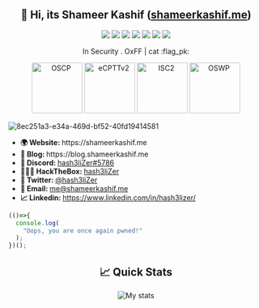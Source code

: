 <h2 align="center"> 👋 Hi, its <b>Shameer Kashif</b> (<a href="//shameerkashif.me">shameerkashif.me</a>) </h2> 
<p align="center">
  <img src="https://img.shields.io/badge/python%20-%2314354C.svg?&style=for-the-badge&logo=python&logoColor=white"/>
  <img src="https://img.shields.io/badge/c++%20-%2300599C.svg?&style=for-the-badge&logo=c%2B%2B&ogoColor=white"/>
  <img src="https://img.shields.io/badge/php-%23777BB4.svg?&style=for-the-badge&logo=php&logoColor=white"/>
  <img src="https://img.shields.io/badge/javascript%20-%23323330.svg?&style=for-the-badge&logo=javascript&logoColor=%23F7DF1E"/>
  <img src="https://img.shields.io/badge/node.js%20-%2343853D.svg?&style=for-the-badge&logo=node.js&logoColor=white"/>
  <img src="https://img.shields.io/badge/Django%20-%2314354C.svg?&style=for-the-badge&logo=django&logoColor=white"/>
  <img src="https://img.shields.io/badge/hash3liZer%20-%231DA1F2.svg?&style=for-the-badge&logo=Twitter&logoColor=white"/>
</p>

<p align="center"> 
  In Security . OxFF | cat :flag_pk:
</p>

<p align="center">
  <img src="https://api.accredible.com/v1/frontend/credential_website_embed_image/badge/116956116" width="100" height="100" alt="OSCP" />
  <img src="https://api.accredible.com/v1/frontend/credential_website_embed_image/badge/85885957" width="100" height="100" alt="eCPTTv2" />
  <img src="https://github.com/user-attachments/assets/f26188c2-6b81-445d-ba50-d622ff91d3c3" width="100" height="100" alt="ISC2" />
  <img src="https://api.accredible.com/v1/frontend/credential_website_embed_image/badge/119904073" width="100" height="100" alt="OSWP" />
</p>

![8ec251a3-e34a-469d-bf52-40fd19414581](https://github.com/user-attachments/assets/918ab4c3-86d2-4858-9668-6c4295b48a89)

<ul>
  <li><b>🌍 Website: </b <a href="https://shameerkashif.me" target="_blank">https://shameerkashif.me</a></li>
  <li><b>📜 Blog: </b <a href="https://blog.shameerkashif.me" target="_blank">https://blog.shameerkashif.me</a></li>
  <li><b>🚀 Discord: </b> <a href="#" target="_blank">hash3liZer#5786</a></li>
  <li><b>👨🏻‍💻 HackTheBox: </b> <a href="https://app.hackthebox.eu/profile/313998">hash3liZer</a></li>
  <li><b>💬 Twitter: </b> <a href="https://twitter.com/hash3liZer" target="_blank">@hash3liZer</a></li>
  <li><b>📩 Email: </b> <a href="mailto:me@shameerkashif.me" target="_blank">me@shameerkashif.me</a></li>
  <li><b>📈 Linkedin: </b> <a href="https://www.linkedin.com/in/hash3lizer/" target="_blank">https://www.linkedin.com/in/hash3lizer/</a></li>
</ul>

```javascript
(()=>{
  console.log(
    "Oops, you are once again pwned!"
  );
})();
```

<h2 align="center"> 📈 Quick Stats </h2> 

<p align="center">
<img src="https://github-readme-stats.vercel.app/api?username=hash3liZer&show_icons=true&theme=merko&count_private=true&include_all_commits=true" alt="My stats">
</p>
